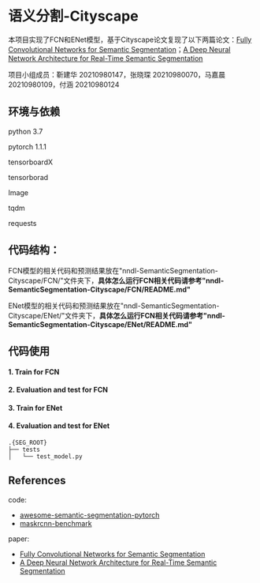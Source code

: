 # 语义分割-Cityscape
本项目实现了FCN和ENet模型，基于Cityscape论文复现了以下两篇论文：[Fully Convolutional Networks for Semantic Segmentation](https://arxiv.org/abs/1411.4038)；[A Deep Neural Network Architecture for Real-Time Semantic Segmentation](https://arxiv.org/pdf/1606.02147)

项目小组成员：靳建华 20210980147，张晓琛 20210980070，马嘉晨 20210980109，付涵 20210980124



## 环境与依赖

python 3.7

pytorch 1.1.1

tensorboardX

tensorborad

Image

tqdm

requests



## 代码结构：

FCN模型的相关代码和预测结果放在"nndl-SemanticSegmentation-Cityscape/FCN/"文件夹下，**具体怎么运行FCN相关代码请参考"nndl-SemanticSegmentation-Cityscape/FCN/README.md"**

ENet模型的相关代码和预测结果放在"nndl-SemanticSegmentation-Cityscape/ENet/"文件夹下，**具体怎么运行FCN相关代码请参考"nndl-SemanticSegmentation-Cityscape/ENet/README.md"**



## 代码使用

#### 1. Train for FCN



#### 2. Evaluation and test for FCN



#### 3. Train for ENet



#### 4. Evaluation and test for ENet



```
.{SEG_ROOT}
├── tests
│   └── test_model.py
```



## References
code:

- [awesome-semantic-segmentation-pytorch](https://github.com/Tramac/awesome-semantic-segmentation-pytorch)
- [maskrcnn-benchmark](https://github.com/facebookresearch/maskrcnn-benchmark)

paper:

- [Fully Convolutional Networks for Semantic Segmentation](https://arxiv.org/abs/1411.4038)
- [A Deep Neural Network Architecture for Real-Time Semantic Segmentation](https://arxiv.org/pdf/1606.02147)